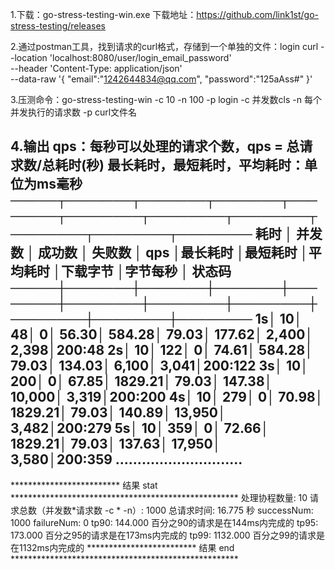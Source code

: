 1.下载：go-stress-testing-win.exe
  下载地址：https://github.com/link1st/go-stress-testing/releases

2.通过postman工具，找到请求的curl格式，存储到一个单独的文件：login
    curl --location 'localhost:8080/user/login_email_password' \
    --header 'Content-Type: application/json' \
    --data-raw '{
        "email":"1242644834@qq.com",
        "password":"125aAss#"
    }'

3.压测命令：go-stress-testing-win -c 10 -n 100 -p  login
  -c 并发数cls
  -n 每个并发执行的请求数
  -p curl文件名

4.输出
qps：每秒可以处理的请求个数，qps = 总请求数/总耗时(秒)
最长耗时，最短耗时，平均耗时：单位为ms毫秒
─────┬───────┬───────┬───────┬────────┬────────┬────────┬────────┬────────┬────────┬────────
 耗时 │ 并发数 │ 成功数 │ 失败数 │   qps  │最长耗时  │最短耗时 │平均耗时  │下载字节 │字节每秒  │ 状态码
─────┼───────┼───────┼───────┼────────┼────────┼────────┼────────┼────────┼────────┼────────
   1s│     10│     48│      0│   56.30│  584.28│   79.03│  177.62│   2,400│   2,398│200:48
   2s│     10│    122│      0│   74.61│  584.28│   79.03│  134.03│   6,100│   3,041│200:122
   3s│     10│    200│      0│   67.85│ 1829.21│   79.03│  147.38│  10,000│   3,319│200:200
   4s│     10│    279│      0│   70.98│ 1829.21│   79.03│  140.89│  13,950│   3,482│200:279
   5s│     10│    359│      0│   72.66│ 1829.21│   79.03│  137.63│  17,950│   3,580│200:359
                                .............................
---------------------------------------------------------------------------------------------
*************************  结果 stat  ****************************************************
处理协程数量: 10
请求总数（并发数*请求数 -c * -n）: 1000 总请求时间: 16.775 秒 successNum: 1000 failureNum: 0
tp90: 144.000   百分之90的请求是在144ms内完成的
tp95: 173.000   百分之95的请求是在173ms内完成的
tp99: 1132.000  百分之99的请求是在1132ms内完成的
*************************  结果 end   ****************************************************

